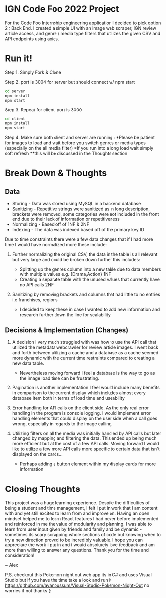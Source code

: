 # IGN Code Foo 2022 Project

For the Code Foo Internship engineering application I decided to pick option 2 : Back End. 
I created a simple UI with an image web scraper, IGN review article access, and genre / media type filters
that utilizes the given CSV and API endpoints using axios.

# Run it!

Step 1. Simply Fork & Clone

Step 2. port is 3004 for server but should connect w/ npm start
```bash
cd server
npm install
npm start
```
Step 3. Repeat for client, port is 3000
```bash
cd client
npm install
npm start
```
Step 4. Make sure both client and server are running : 
*Please be patient for images to load and wait before you switch genres or media types (especially on the all media filter)
*If you run into a long load wait simply soft refresh
**this will be discussed in the Thoughts section


# Break Down & Thoughts
## Data
- Storing - Data was stored using MySQL in a backend database
- Sanitizing - Repetitive strings were sanitized as in long description, brackets were removed, some categories were not included in the front end due to their lack of information or repetitiveness
- Normalizing - Based off of 1NF & 2NF 
- Indexing - The data was indexed based off of the primary key ID

Due to time constraints there were a few data changes that if I had more time I would have normalized more
these include: 

1. Further normalizing the original CSV, the data in the table is all relevant but very large and could be broken 
   down further this includes:
   
   - Splitting up the genres column into a new table due to data members with multiple values e.g. {Drama,Action} 1NF
   - Creating a separate table with the unused values that currently have no API calls 2NF

2. Sanitizing by removing brackets and columns that had little to no entries i.e franchises, regions
   - I decided to keep these in case I wanted to add new information and research further down the line for scalability

## Decisions & Implementation (Changes)

1. A decision I very much struggled with was how to use the API call that utilized the metadata webcrawler for review article images.
   I went back and forth between utilizing a cache and a database as a cache seemed more dynamic with the current time restraints compared 
   to creating a new data table.
   
   - Nevertheless moving forward I feel a database is the way to go as the image load time can be frustrating.

2. Pagination is another implementation I feel would include many benefits in comparison to the current display which includes almost 
   every database item both in terms of load time and useability

3. Error handling for API calls on the client side. As the only real error handling in the program is console logging. I would implement
   error handling elements that could display on the user side when a call goes wrong, especially in regards to the image calling.
   
4. Utilizing filters on all the media was initially handled by API calls but later changed by mapping and filtering the data. 
   This ended up being much more efficient but at the cost of a few API calls. Moving forward I would like to utilize a few more API
   calls more specific to certain data that isn't displayed on the cards...
   
   - Perhaps adding a button element within my display cards for more information

# Closing Thoughts

This project was a huge learning experience. Despite the difficulties of being a student and time management, I felt I put in work that I am
content with and yet still excited to learn from and improve on. Having an open mindset helped me to learn React features I had never before implemented
and reinforced in me the value of modularity and planning. I was able to learn from user input given by friends and family and be dynamic - sometimes its scary 
scrapping whole sections of code but knowing when to try a new direction proved to be incredibly valuable. I hope you can appreciate the work I put in and I would absolutely love feedback and am more than willing to answer any questions. Thank you for the time and consideration!

~ Alex

P.S. checkout this Pokemon night out web app its in C# and uses Visual Studio but
if you have the time take a look and run it https://github.com/avanbussum/Visual-Studio-Pokemon-Night-Out
no worries if not thanks (:
